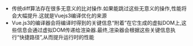 - 传统diff算法存在很多无意义的比对操作.如果能跳过这些无意义的操作,性能将会大幅提升.这就是Vuejs3编译优化的来源
- Vue.js3的编译器会将编译时得到的关键信息“附着”在它生成的虚拟DOM上,这些信息会通过虚拟DOM传递给渲染器.最终,渲染器会根据这些关键信息执行“快捷路径”,从而提升运行时的性能